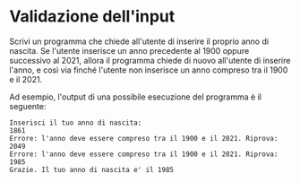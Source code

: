 # Validazione dell'input

Scrivi un programma che chiede all'utente di inserire il proprio anno di nascita. 
Se l'utente inserisce un anno precedente al 1900 oppure successivo al 2021, allora il programma chiede di nuovo all'utente di inserire l'anno, 
e così via finché l'utente non inserisce un anno compreso tra il 1900 e il 2021.

Ad esempio, l'output di una possibile esecuzione del programma è il seguente:
```
Inserisci il tuo anno di nascita:
1861
Errore: l'anno deve essere compreso tra il 1900 e il 2021. Riprova:
2049
Errore: l'anno deve essere compreso tra il 1900 e il 2021. Riprova:
1985
Grazie. Il tuo anno di nascita e' il 1985
```

